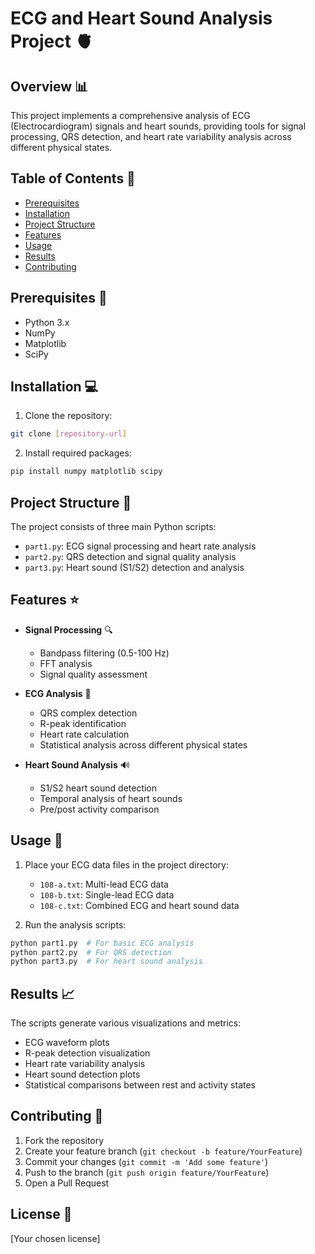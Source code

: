 # ECG and Heart Sound Analysis Project 🫀

## Overview 📊
This project implements a comprehensive analysis of ECG (Electrocardiogram) signals and heart sounds, providing tools for signal processing, QRS detection, and heart rate variability analysis across different physical states.

## Table of Contents 📑
- [Prerequisites](#prerequisites)
- [Installation](#installation)
- [Project Structure](#project-structure)
- [Features](#features)
- [Usage](#usage)
- [Results](#results)
- [Contributing](#contributing)

## Prerequisites 🔧
- Python 3.x
- NumPy
- Matplotlib
- SciPy

## Installation 💻
1. Clone the repository:
```bash
git clone [repository-url]
```

2. Install required packages:
```bash
pip install numpy matplotlib scipy
```

## Project Structure 📁
The project consists of three main Python scripts:
- `part1.py`: ECG signal processing and heart rate analysis
- `part2.py`: QRS detection and signal quality analysis
- `part3.py`: Heart sound (S1/S2) detection and analysis

## Features ⭐
- **Signal Processing** 🔍
  - Bandpass filtering (0.5-100 Hz)
  - FFT analysis
  - Signal quality assessment

- **ECG Analysis** 💓
  - QRS complex detection
  - R-peak identification
  - Heart rate calculation
  - Statistical analysis across different physical states

- **Heart Sound Analysis** 🔊
  - S1/S2 heart sound detection
  - Temporal analysis of heart sounds
  - Pre/post activity comparison

## Usage 🚀
1. Place your ECG data files in the project directory:
   - `108-a.txt`: Multi-lead ECG data
   - `108-b.txt`: Single-lead ECG data
   - `108-c.txt`: Combined ECG and heart sound data

2. Run the analysis scripts:
```bash
python part1.py  # For basic ECG analysis
python part2.py  # For QRS detection
python part3.py  # For heart sound analysis
```

## Results 📈
The scripts generate various visualizations and metrics:
- ECG waveform plots
- R-peak detection visualization
- Heart rate variability analysis
- Heart sound detection plots
- Statistical comparisons between rest and activity states

## Contributing 🤝
1. Fork the repository
2. Create your feature branch (`git checkout -b feature/YourFeature`)
3. Commit your changes (`git commit -m 'Add some feature'`)
4. Push to the branch (`git push origin feature/YourFeature`)
5. Open a Pull Request

## License 📄
[Your chosen license]
